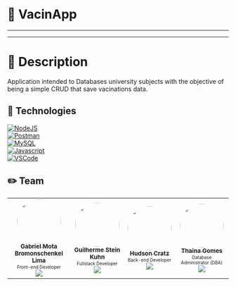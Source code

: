 # :microscope: VacinApp

---

---

# 📌 Description

Application intended to Databases university subjects with the objective of being a simple CRUD that save vacinations data.

## :book: Technologies
[![NodeJS](https://img.shields.io/static/v1?label=NodeJS&message=v14.17.0&colorA=339933&color=grey&logo=node-dot-js&logoColor=white)](https://nodejs.org/)
<br>
[![Postman](https://img.shields.io/static/v1?label=Postman&message=v8.3.0&colorA=FF6C37&color=grey&logo=postman&logoColor=white)](https://www.postman.com/)
<br>
[![MySQL](https://img.shields.io/static/v1?label=MySQL&message=v8.0.25&colorA=4479A1&color=grey&logo=mysql&logoColor=white)](https://www.mysql.com/)
<br>
[![Javascript](https://img.shields.io/static/v1?label=Javascript&message=v11&colorA=F7DF1E&color=grey&logo=javascript&logoColor=white)](https://www.javascript.com/)
<br>
[![VSCode](https://img.shields.io/static/v1?label=VSCode&message=v1.55.1&colorA=007ACC&color=grey&logo=visual-studio-code&logoColor=white)](https://code.visualstudio.com/)


## :pencil2: Team

<table>
  <tr>
    <td align="center">
      <a href="https://github.com/GabrielMotaBLima">
        <img style="border-radius: 50%;" src="https://avatars0.githubusercontent.com/u/31813682?s=460&u=0e5d0bed2728e295794155fe59ce9f55d9a13610&v=4" width="100px;" alt=""/>
        <br />
        <sub>
          <b>Gabriel Mota Bromonschenkel Lima</b>
        </sub>
      </a>
      </br>
      <div style = "font-size:10px; bottom: -20px;">
            Front-end Developer
      </div>
      <a href="https://www.linkedin.com/in/gabriel-mota-bromonschenkel-lima-182521140/">
        <img src="https://img.shields.io/badge/-LinkedIn-blue?style=flat-square&logo=Linkedin&logoColor=white&link=https://www.linkedin.com/in/gabriel-mota-bromonschenkel-lima-182521140/"/>
      </a>
    </td>
    <td align="center">
      <a href="https://github.com/guisteink"><img style="border-radius: 50%;" src="https://avatars.githubusercontent.com/u/39563063?v=4" width="100px;" alt=""/>
        <br />
        <sub>
          <b>Guilherme Stein Kuhn</b>
        </sub>
      </a>
      </br>
      <div style = "font-size:10px; bottom: -20px;">
            Fullstack Developer
        </div>
      <a href="https://www.linkedin.com/in/guilherme-stein-kuhn-62196315b/">
        <img src="https://img.shields.io/badge/-LinkedIn-blue?style=flat-square&logo=Linkedin&logoColor=white&link=https://www.linkedin.com/in/guilherme-stein-kuhn-62196315b/"/>
      </a>
    </td>
    <td align="center">
      <a href="https://github.com/hudsoncratz">
        <img style="border-radius: 50%;" src="https://avatars.githubusercontent.com/u/43237649?v=4" width="100px;" alt=""/>
        <br />
        <sub>
          <b>Hudson Cratz</b>
        </sub>
      </a>
      </br>
      <div style = "font-size:10px; bottom: -20px;">
            Back-end Developer
         </div>
      <a href="https://www.linkedin.com/in/hudson-cratz-8201661b4/">
        <img src="https://img.shields.io/badge/-LinkedIn-blue?style=flat-square&logo=Linkedin&logoColor=white&link=https://www.linkedin.com/in/hudson-cratz-8201661b4/"/>
      </a>
    </td>
    <td align="center">
      <a href="https://github.com/thainagx">
        <img style="border-radius: 50%;" src="https://avatars.githubusercontent.com/u/54127814?v=4" width="100px;" alt=""/>
        <br />
        <sub>
          <b>Thaina Gomes</b>
        </sub>
      </a>
      </br>
      <div style = "font-size:10px; bottom: -20px;">
            Database Administrator (DBA)
         </div>
      <a href="https://www.linkedin.com/in/thaina-gomes-araujo/">
        <img src="https://img.shields.io/badge/-LinkedIn-blue?style=flat-square&logo=Linkedin&logoColor=white&link=https://www.linkedin.com/in/thaina-gomes-araujo/"/>
      </a>
    </td>
 
